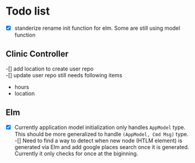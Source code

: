 # Todo list  
-[x] standerize rename init function for elm. Some are still using model function  


## Clinic Controller  
-[] add location to create user repo  
-[] update user repo still needs following items  
  - hours  
  - location  

## Elm  

-[x] Currently application model initialization only handles `AppModel` type. This should be more generalized to handle `(AppModel, Cmd Msg)` type.  
-[] Need to find a way to detect when new node (HTLM element) is generated via Elm and add google places search once it is generated. Currently it only checks for once at the biginning.

